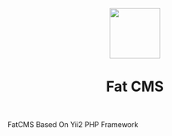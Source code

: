 <p align="center">
    <a href="https://github.com/yiisoft" target="_blank">
        <img src="https://avatars0.githubusercontent.com/u/6818161?s=460&v=4" height="100px">
    </a>
    <h1 align="center">Fat CMS</h1>
    <br>
</p>

FatCMS Based On Yii2 PHP Framework
